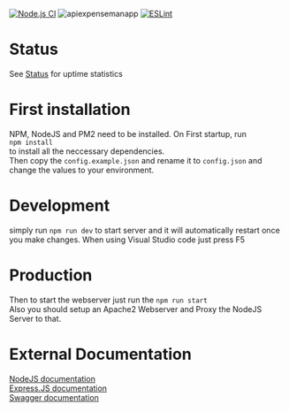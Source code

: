 [![Node.js CI](https://github.com/BlueMoonDevelopment/ExpenseMan-API/actions/workflows/npm.yml/badge.svg)](https://github.com/BlueMoonDevelopment/ExpenseMan-API/actions/workflows/npm.yml) ![apiexpensemanapp](https://cronitor.io/badges/jAwIlr/production/-GRMEU_JY8FkP7nTGgwixe3U13k.svg) [![ESLint](https://github.com/BlueMoonDevelopment/expenseman-api/actions/workflows/eslint.yml/badge.svg)](https://github.com/BlueMoonDevelopment/expenseman-api/actions/workflows/eslint.yml)

# Status

See [Status](https://expenseman.cronitorstatus.com/) for uptime statistics

# First installation

NPM, NodeJS and PM2 need to be installed.
On First startup, run <br>
  `npm install`<br>
to install all the neccessary dependencies.<br>
Then copy the `config.example.json` and rename it to `config.json` and change the values to your environment.

# Development

simply run `npm run dev` to start server and it will automatically restart once you make changes.
When using Visual Studio code just press F5

# Production
Then to start the webserver just run the `npm run start`
<br>
Also you should setup an Apache2 Webserver and Proxy the NodeJS Server to that.

# External Documentation

[NodeJS documentation](https://nodejs.org/en/docs/guides/)<br>
[Express.JS documentation](https://expressjs.com/guide/routing.html)<br>
[Swagger documentation](https://swagger.io/docs/specification/describing-request-body/)<br>
